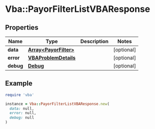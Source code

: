 # Vba::PayorFilterListVBAResponse

## Properties

| Name | Type | Description | Notes |
| ---- | ---- | ----------- | ----- |
| **data** | [**Array&lt;PayorFilter&gt;**](PayorFilter.md) |  | [optional] |
| **error** | [**VBAProblemDetails**](VBAProblemDetails.md) |  | [optional] |
| **debug** | [**Debug**](Debug.md) |  | [optional] |

## Example

```ruby
require 'vba'

instance = Vba::PayorFilterListVBAResponse.new(
  data: null,
  error: null,
  debug: null
)
```

